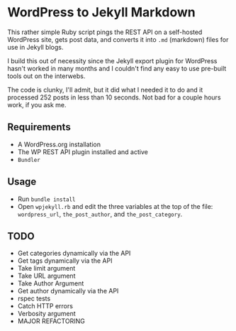 # WordPress to Jekyll Markdown

This rather simple Ruby script pings the REST API on a self-hosted WordPress site, gets post data, and converts it 
into `.md` (markdown) files for use in Jekyll blogs.

I build this out of necessity since the Jekyll export plugin for WordPress hasn't worked in many months and I 
couldn't find any easy to use pre-built tools out on the interwebs.

The code is clunky, I'll admit, but it did what I needed it to do and it processed 252 posts in less than 10 seconds.
 Not bad for a couple hours work, if you ask me.

## Requirements

- A WordPress.org installation
- The WP REST API plugin installed and active
- `Bundler`

## Usage

- Run `bundle install`
- Open `wpjekyll.rb` and edit the three variables at the top of the file: `wordpress_url`, `the_post_author`, and 
`the_post_category`.

## TODO

- Get categories dynamically via the API
- Get tags dynamically via the API
- Take limit argument
- Take URL argument
- Take Author Argument
- Get author dynamically via the API
- rspec tests
- Catch HTTP errors
- Verbosity argument
- MAJOR REFACTORING